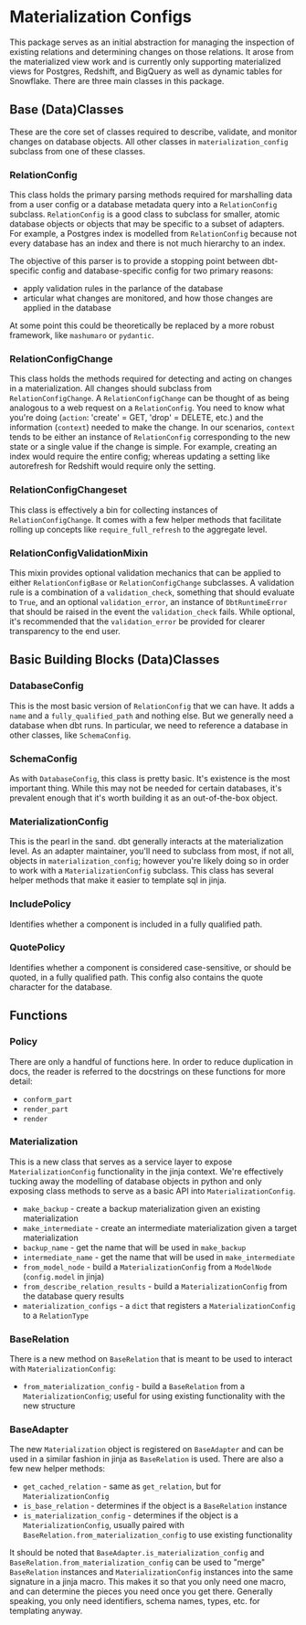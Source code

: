 # Materialization Configs
This package serves as an initial abstraction for managing the inspection of existing relations and determining
changes on those relations. It arose from the materialized view work and is currently only supporting 
materialized views for Postgres, Redshift, and BigQuery as well as dynamic tables for Snowflake. There are three main
classes in this package.

## Base (Data)Classes
These are the core set of classes required to describe, validate, and monitor changes on database objects. All
other classes in `materialization_config` subclass from one of these classes.

### RelationConfig
This class holds the primary parsing methods required for marshalling data from a user config or a database metadata
query into a `RelationConfig` subclass. `RelationConfig` is a good class to subclass for smaller, atomic
database objects or objects that may be specific to a subset of adapters. For example, a Postgres index is modelled
from `RelationConfig` because not every database has an index and there is not much hierarchy to an index.

The objective of this parser is to provide a stopping point between dbt-specific config and database-specific config
for two primary reasons:

- apply validation rules in the parlance of the database
- articular what changes are monitored, and how those changes are applied in the database

At some point this could be theoretically be replaced by a more robust framework, like `mashumaro` or `pydantic`.

### RelationConfigChange
This class holds the methods required for detecting and acting on changes in a materialization. All changes
should subclass from `RelationConfigChange`. A `RelationConfigChange` can be thought of as being analogous
to a web request on a `RelationConfig`. You need to know what you're doing
(`action`: 'create' = GET, 'drop' = DELETE, etc.) and the information (`context`) needed to make the change.
In our scenarios, `context` tends to be either an instance of `RelationConfig` corresponding to the new state
or a single value if the change is simple. For example, creating an index would require the entire config;
whereas updating a setting like autorefresh for Redshift would require only the setting.

### RelationConfigChangeset
This class is effectively a bin for collecting instances of `RelationConfigChange`. It comes with a few helper
methods that facilitate rolling up concepts like `require_full_refresh` to the aggregate level.

### RelationConfigValidationMixin
This mixin provides optional validation mechanics that can be applied to either `RelationConfigBase` or
`RelationConfigChange` subclasses. A validation rule is a combination of a `validation_check`, something
that should evaluate to `True`, and an optional `validation_error`, an instance of `DbtRuntimeError`
that should be raised in the event the `validation_check` fails. While optional, it's recommended that
the `validation_error` be provided for clearer transparency to the end user.

## Basic Building Blocks (Data)Classes

### DatabaseConfig
This is the most basic version of `RelationConfig` that we can have. It adds a `name` and a `fully_qualified_path`
and nothing else. But we generally need a database when dbt runs. In particular, we need to reference a database
in other classes, like `SchemaConfig`.

### SchemaConfig
As with `DatabaseConfig`, this class is pretty basic. It's existence is the most important thing. While this
may not be needed for certain databases, it's prevalent enough that it's worth building it as an out-of-the-box
object.

### MaterializationConfig
This is the pearl in the sand. dbt generally interacts at the materialization level. As an adapter maintainer, you'll
need to subclass from most, if not all, objects in `materialization_config`; however you're likely doing so in order
to work with a `MaterializationConfig` subclass. This class has several helper methods that make it easier
to template sql in jinja.

### IncludePolicy
Identifies whether a component is included in a fully qualified path.

### QuotePolicy
Identifies whether a component is considered case-sensitive, or should be quoted, in a fully qualified path. This
config also contains the quote character for the database.

## Functions

### Policy
There are only a handful of functions here. In order to reduce duplication in docs, the reader is referred to the
docstrings on these functions for more detail:

- `conform_part`
- `render_part`
- `render`

### Materialization
This is a new class that serves as a service layer to expose `MaterializationConfig` functionality in the
jinja context. We're effectively tucking away the modelling of database objects in python and only exposing
class methods to serve as a basic API into `MaterializationConfig`.

- `make_backup` - create a backup materialization given an existing materialization
- `make_intermediate` - create an intermediate materialization given a target materialization
- `backup_name` - get the name that will be used in `make_backup`
- `intermediate_name` - get the name that will be used in `make_intermediate`
- `from_model_node` - build a `MaterializationConfig` from a `ModelNode` (`config.model` in jinja)
- `from_describe_relation_results` - build a `MaterializationConfig` from the database query results
- `materialization_configs` - a `dict` that registers a `MaterializationConfig` to a `RelationType`

### BaseRelation
There is a new method on `BaseRelation` that is meant to be used to interact with `MaterializationConfig`:

- `from_materialization_config` - build a `BaseRelation` from a `MaterializationConfig`; useful for using existing
functionality with the new structure

### BaseAdapter
The new `Materialization` object is registered on `BaseAdapter` and can be used in a similar fashion in jinja
as `BaseRelation` is used. There are also a few new helper methods:

- `get_cached_relation` - same as `get_relation`, but for `MaterializationConfig`
- `is_base_relation` - determines if the object is a `BaseRelation` instance
- `is_materialization_config` - determines if the object is a `MaterializationConfig`, usually paired with
`BaseRelation.from_materialization_config` to use existing functionality

It should be noted that `BaseAdapter.is_materialization_config` and `BaseRelation.from_materialization_config`
can be used to "merge" `BaseRelation` instances and `MaterializationConfig` instances into the same signature
in a jinja macro. This makes it so that you only need one macro, and can determine the pieces you need once you
get there. Generally speaking, you only need identifiers, schema names, types, etc. for templating anyway.
